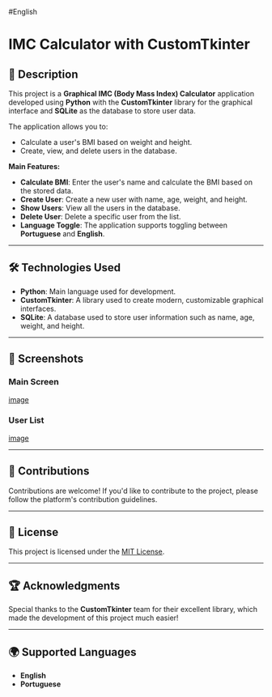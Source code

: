 #English
# IMC Calculator with CustomTkinter

## 🚀 Description

This project is a **Graphical IMC (Body Mass Index) Calculator** application developed using **Python** with the **CustomTkinter** library for the graphical interface and **SQLite** as the database to store user data.

The application allows you to:
- Calculate a user's BMI based on weight and height.
- Create, view, and delete users in the database.

**Main Features:**
- **Calculate BMI**: Enter the user's name and calculate the BMI based on the stored data.
- **Create User**: Create a new user with name, age, weight, and height.
- **Show Users**: View all the users in the database.
- **Delete User**: Delete a specific user from the list.
- **Language Toggle**: The application supports toggling between **Portuguese** and **English**.

---

## 🛠 Technologies Used

- **Python**: Main language used for development.
- **CustomTkinter**: A library used to create modern, customizable graphical interfaces.
- **SQLite**: A database used to store user information such as name, age, weight, and height.

---

## 📸 Screenshots

### Main Screen

[image](https://github.com/user-attachments/assets/beb52575-fe94-4580-809a-57ce80844279)


### User List

[image](https://github.com/user-attachments/assets/4f76044d-f23c-48ea-8b05-13a21002bf57)

---

## 📝 Contributions

Contributions are welcome! If you'd like to contribute to the project, please follow the platform's contribution guidelines.

---

## 📄 License

This project is licensed under the [MIT License](LICENSE).

---

## 🏆 Acknowledgments

Special thanks to the **CustomTkinter** team for their excellent library, which made the development of this project much easier!

---

## 🌍 Supported Languages

- **English**
- **Portuguese**

